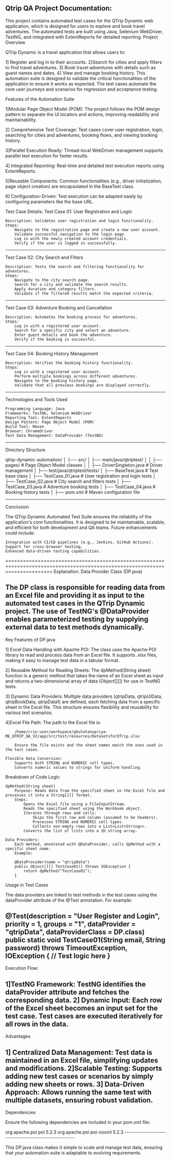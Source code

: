 Qtrip QA Project Documentation:
-----------------------------------------------------------------------------

This project contains automated test cases for the QTrip Dynamic web application, which is designed for users to explore and book travel adventures. The automated tests are built using Java, Selenium WebDriver, TestNG, and integrated with ExtentReports for detailed reporting.
Project Overview

QTrip Dynamic is a travel application that allows users to:

  1] Register and log in to their accounts.
  2]Search for cities and apply filters to find travel adventures.
  3] Book travel adventures with details such as guest names and dates.
  4] View and manage booking history.
This automation suite is designed to validate the critical functionalities of the application to ensure it works as expected. The test cases automate the core user journeys and scenarios for regression and acceptance testing.

Features of the Automation Suite

  1]Modular Page Object Model (POM):
        The project follows the POM design pattern to separate the UI locators and actions, improving readability and maintainability.

  2] Comprehensive Test Coverage:
        Test cases cover user registration, login, searching for cities and adventures, booking flows, and viewing booking history.

   3]Parallel Execution Ready:
        Thread-local WebDriver management supports parallel test execution for faster results.

  4] Integrated Reporting:
        Real-time and detailed test execution reports using ExtentReports.

   5]Reusable Components:
        Common functionalities (e.g., driver initialization, page object creation) are encapsulated in the BaseTest class.
        
   6] Configuration-Driven:
        Test execution can be adapted easily by configuring parameters like the base URL.


Test Case Details:
Test Case 01: User Registration and Login

    Description: Validates user registration and login functionality.
    Steps:
        Navigate to the registration page and create a new user account.
        Validate successful navigation to the login page.
        Log in with the newly created account credentials.
        Verify if the user is logged in successfully.
----------------------------------------------------------------------------------------------
Test Case 02: City Search and Filters

    Description: Tests the search and filtering functionality for adventures.
    Steps:
        Navigate to the city search page.
        Search for a city and validate the search results.
        Apply duration and category filters.
        Validate if the filtered results match the expected criteria.
--------------------------------------------------------------------------------------------
Test Case 03: Adventure Booking and Cancellation

    Description: Automates the booking process for adventures.
    Steps:
        Log in with a registered user account.
        Search for a specific city and select an adventure.
        Enter guest details and book the adventure.
        Verify if the booking is successful.
----------------------------------------------------------------------------------------------
Test Case 04: Booking History Management

    Description: Verifies the booking history functionality.
    Steps:
        Log in with a registered user account.
        Perform multiple bookings across different adventures.
        Navigate to the booking history page.
        Validate that all previous bookings are displayed correctly.
------------------------------------------------------------------------------------------------
Technologies and Tools Used

    Programming Language: Java
    Frameworks: TestNG, Selenium WebDriver
    Reporting Tool: ExtentReports
    Design Pattern: Page Object Model (POM)
    Build Tool: Maven
    Browser: ChromeDriver
    Test Data Management: DataProvider (TestNG)
--------------------------------------------------------------------------------------

Directory Structure

qtrip-dynamic-automation/
│
├── src/
│   ├── main/java/qtriptest/
│   │   ├── pages/           # Page Object Model classes
│   │   ├── DriverSingleton.java  # Driver management
│   ├── test/java/qtriptest/tests/
│       ├── BaseTest.java    # Test base class
│       ├── TestCase_01.java # User registration and login tests
│       ├── TestCase_02.java # City search and filters tests
│       ├── TestCase_03.java # Adventure booking tests
│       ├── TestCase_04.java # Booking history tests
│
├── pom.xml                  # Maven configuration file

---------------------------------------------------------------------------------------------------------------------------------
Conclusion

The QTrip Dynamic Automated Test Suite ensures the reliability of the application's core functionalities. It is designed to be maintainable, scalable, and efficient for both development and QA teams. Future enhancements could include:

    Integration with CI/CD pipelines (e.g., Jenkins, GitHub Actions).
    Support for cross-browser testing.
    Enhanced data-driven testing capabilities.
============================================================================================================================
Explanation: Data Provider Class (DP.java)

The DP class is responsible for reading data from an Excel file and providing it as input to the automated test cases in the QTrip Dynamic project. The use of TestNG's @DataProvider enables parameterized testing by supplying external data to test methods dynamically.
---------------------------------------------------
Key Features of DP.java

 1] Excel Data Handling with Apache POI:
        The class uses the Apache POI library to read and process data from an Excel file.
        It supports .xlsx files, making it easy to manage test data in a tabular format.

 2] Reusable Method for Reading Sheets:
        The dpMethod(String sheet) function is a generic method that takes the name of an Excel sheet as input and returns a two-dimensional array of data (Object[][]) for use in TestNG tests.

 3] Dynamic Data Providers:
        Multiple data providers (qtripData, qtripUIData, qtripBookData, qtripData1) are defined, each fetching data from a specific sheet in the Excel file.
        This structure ensures flexibility and reusability for various test scenarios.

  4]Excel File Path:
        The path to the Excel file is:

        /home/crio-user/workspace/ghuletanupriya-ME_QTRIP_QA_V2/app/src/test/resources/DatasetsforQTrip.xlsx

        Ensure the file exists and the sheet names match the ones used in the test cases.

    Flexible Data Conversion:
        Supports both STRING and NUMERIC cell types.
        Converts numeric values to strings for uniform handling.

Breakdown of Code Logic

    dpMethod(String sheet)
        Purpose: Reads data from the specified sheet in the Excel file and processes it into a String[][] format.
        Steps:
            Opens the Excel file using a FileInputStream.
            Reads the specified sheet using the Workbook object.
            Iterates through rows and cells:
                Skips the first row and column (assumed to be headers).
                Processes STRING and NUMERIC cell types.
                Collects non-empty rows into a List<List<String>>.
            Converts the list of lists into a 2D string array.

    Data Providers:
        Each method, annotated with @DataProvider, calls dpMethod with a specific sheet name.
        Example:

        @DataProvider(name = "qtripData")
        public Object[][] TestCase01() throws IOException {
            return dpMethod("TestCase01");
        }

Usage in Test Cases

The data providers are linked to test methods in the test cases using the dataProvider attribute of the @Test annotation. For example:

@Test(description = "User Register and Login", priority = 1, groups = "1", dataProvider = "qtripData", dataProviderClass = DP.class)
public static void TestCase01(String email, String password) throws TimeoutException, IOException {
    // Test logic here
}
------------------------------------------------------------------------
Execution Flow:

  1]TestNG Framework:
        TestNG identifies the dataProvider attribute and fetches the corresponding data.
 2] Dynamic Input:
        Each row of the Excel sheet becomes an input set for the test case.
        Test cases are executed iteratively for all rows in the data.
----------------------------------------------------------------------
Advantages

 1] Centralized Data Management:
        Test data is maintained in an Excel file, simplifying updates and modifications.
  2]Scalable Testing:
        Supports adding new test cases or scenarios by simply adding new sheets or rows.
  3] Data-Driven Approach:
        Allows running the same test with multiple datasets, ensuring robust validation.
---------------------------------------------------------------------------------------
Dependencies

Ensure the following dependencies are included in your pom.xml file:

<dependency>
    <groupId>org.apache.poi</groupId>
    <artifactId>poi</artifactId>
    <version>5.2.3</version>
</dependency>
<dependency>
    <groupId>org.apache.poi</groupId>
    <artifactId>poi-ooxml</artifactId>
    <version>5.2.3</version>
</dependency>
------------------------------------------------------

This DP.java class makes it simple to scale and manage test data, ensuring that your automation suite is adaptable to evolving requirements.
